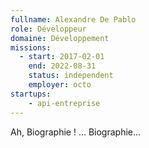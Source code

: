 ```yaml
---
fullname: Alexandre De Pablo
role: Développeur
domaine: Développement
missions:
  - start: 2017-02-01
    end: 2022-08-31
    status: independent
    employer: octo
startups:
    - api-entreprise
---
```


Ah, Biographie ! … Biographie…
